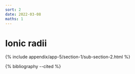 ```yaml
---
sort: 2
date: 2022-03-08
maths: 1
---
```


# Ionic radii

{% include appendix/app-5/section-1/sub-section-2.html %}

{% bibliography --cited %}

